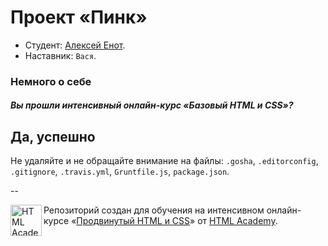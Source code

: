# Проект «Пинк»

* Студент: [Алексей Енот](https://htmlacademy.ru/profile/id61758).
* Наставник: `Вася`.

### Немного о себе

##### Вы прошли интенсивный онлайн-курс «Базовый HTML и CSS»?
Да, успешно 
--

Не удаляйте и не обращайте внимание на файлы: `.gosha`, `.editorconfig`, `.gitignore`, `.travis.yml`, `Gruntfile.js`, `package.json`.

--

<a href="https://htmlacademy.ru/advanced_intensive"><img align="left" width="50" height="50" title="HTML Academy" src="https://htmlacademy.ru/static/img/logo-github.svg"></a>

Репозиторий создан для обучения на интенсивном онлайн-курсе «[Продвинутый HTML и CSS](https://htmlacademy.ru/advanced_intensive)» от [HTML Academy](https://htmlacademy.ru).
